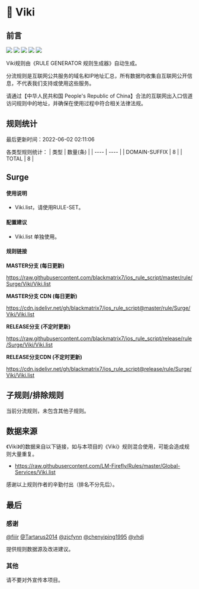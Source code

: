 # 🧸 Viki

## 前言

![](https://shields.io/badge/-移除重复规则-ff69b4) ![](https://shields.io/badge/-DOMAIN与DOMAIN--SUFFIX合并-green) ![](https://shields.io/badge/-DOMAIN--SUFFIX间合并-critical) ![](https://shields.io/badge/-DOMAIN--SUFFIX与DOMAIN--KEYWORD合并-blue) ![](https://shields.io/badge/-IP--CIDR(6)合并-blueviolet) 

Viki规则由《RULE GENERATOR 规则生成器》自动生成。

分流规则是互联网公共服务的域名和IP地址汇总，所有数据均收集自互联网公开信息，不代表我们支持或使用这些服务。

请通过【中华人民共和国 People's Republic of China】合法的互联网出入口信道访问规则中的地址，并确保在使用过程中符合相关法律法规。

## 规则统计

最后更新时间：2022-06-02 02:11:06

各类型规则统计：
| 类型 | 数量(条)  | 
| ---- | ----  |
| DOMAIN-SUFFIX | 8  | 
| TOTAL | 8  | 


## Surge 

#### 使用说明
- Viki.list，请使用RULE-SET。

#### 配置建议
- Viki.list 单独使用。

#### 规则链接
**MASTER分支 (每日更新)**

https://raw.githubusercontent.com/blackmatrix7/ios_rule_script/master/rule/Surge/Viki/Viki.list

**MASTER分支 CDN (每日更新)**

https://cdn.jsdelivr.net/gh/blackmatrix7/ios_rule_script@master/rule/Surge/Viki/Viki.list

**RELEASE分支 (不定时更新)**

https://raw.githubusercontent.com/blackmatrix7/ios_rule_script/release/rule/Surge/Viki/Viki.list

**RELEASE分支CDN (不定时更新)**

https://cdn.jsdelivr.net/gh/blackmatrix7/ios_rule_script@release/rule/Surge/Viki/Viki.list

## 子规则/排除规则


当前分流规则，未包含其他子规则。

## 数据来源

《Viki》的数据来自以下链接，如与本项目的《Viki》规则混合使用，可能会造成规则大量重复。

- https://raw.githubusercontent.com/LM-Firefly/Rules/master/Global-Services/Viki.list


感谢以上规则作者的辛勤付出（排名不分先后）。

## 最后

### 感谢

[@fiiir](https://github.com/fiiir) [@Tartarus2014](https://github.com/Tartarus2014) [@zjcfynn](https://github.com/zjcfynn) [@chenyiping1995](https://github.com/chenyiping1995) [@vhdj](https://github.com/vhdj)

提供规则数据源及改进建议。

### 其他

请不要对外宣传本项目。